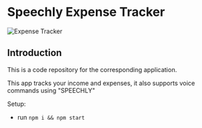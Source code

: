 # Speechly Expense Tracker

![Expense Tracker](https://i.ibb.co/g920xnB/Income-Expense-Tracker.png)

## Introduction
This is a code repository for the corresponding application.

This app tracks your income and expenses, it also supports voice commands using "SPEECHLY" 

Setup:
- run ```npm i && npm start```
